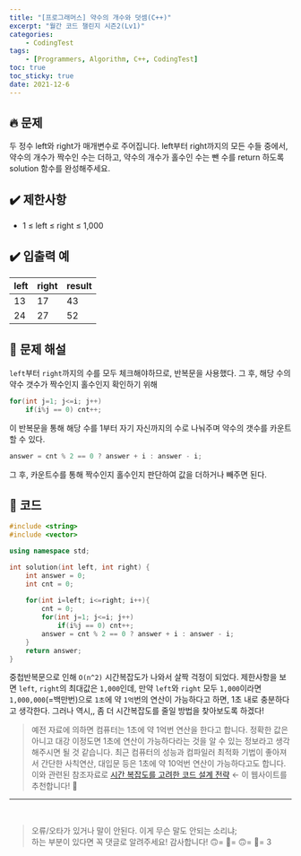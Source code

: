 ```yaml
---
title: "[프로그래머스] 약수의 개수와 덧셈(C++)"
excerpt: "월간 코드 챌린지 시즌2(Lv1)"
categories: 
    - CodingTest
tags:
    - [Programmers, Algorithm, C++, CodingTest]
toc: true
toc_sticky: true
date: 2021-12-6
---
```


## 🔥 문제

두 정수 left와 right가 매개변수로 주어집니다. left부터 right까지의 모든 수들 중에서, 약수의 개수가 짝수인 수는 더하고, 약수의 개수가 홀수인 수는 뺀 수를 return 하도록 solution 함수를 완성해주세요.


## ✔️ 제한사항

- 1 ≤ left ≤ right ≤ 1,000


## ✔️ 입출력 예

|left|right|result|
|---|---|---|
|13|17|43|
|24|27|52|

## 🤔 문제 해설

`left`부터 `right`까지의 수를 모두 체크해야하므로, 반복문을 사용했다.
그 후, 해당 수의 약수 갯수가 짝수인지 홀수인지 확인하기 위해
```cpp
for(int j=1; j<=i; j++)    
    if(i%j == 0) cnt++;
```
이 반복문을 통해 해당 수를 1부터 자기 자신까지의 수로 나눠주며 약수의 갯수를 카운트 할 수 있다. 

```cpp
answer = cnt % 2 == 0 ? answer + i : answer - i;
```
그 후, 카운트수를 통해 짝수인지 홀수인지 판단하여 값을 더하거나 빼주면 된다.


## 👻 코드

```cpp
#include <string>
#include <vector>

using namespace std;

int solution(int left, int right) {
    int answer = 0;
    int cnt = 0;
    
    for(int i=left; i<=right; i++){
        cnt = 0;
        for(int j=1; j<=i; j++)    
            if(i%j == 0) cnt++;
        answer = cnt % 2 == 0 ? answer + i : answer - i;
    }
    return answer;
}
```

중첩반복문으로 인해 `O(n^2)` 시간복잡도가 나와서 살짝 걱정이 되었다.
제한사항을 보면 `left`, `right`의 최대값은 `1,000`인데, 만약 `left`와 `right` 모두 `1,000`이라면 `1,000,000`(=백만번)으로 `1초`에 약 `1억`번의 연산이 가능하다고 하면, 1초 내로 충분하다고 생각한다. 그러나 역시,, 좀 더 시간복잡도를 줄일 방법을 찾아보도록 하겠다!


> 예전 자료에 의하면 컴퓨터는 1초에 약 1억번 연산을 한다고 합니다. 정확한 값은 아니고 대강 이정도면 1초에 연산이 가능하다라는 것을 알 수 있는 정보라고 생각해주시면 될 것 같습니다. 최근 컴퓨터의 성능과 컴파일러 최적화 기법이 좋아져서 간단한 사칙연산, 대입문 등은 1초에 약 10억번 연산이 가능하다고도 합니다. 이와 관련된 참조자료로 [시간 복잡도를 고려한 코드 설계 전략](https://www.secmem.org/blog/2021/01/22/time-complexity/) ← 이 웹사이트를 추천합니다! 👻


---  
<br>

> 오류/오타가 있거나 말이 안된다. 이게 무슨 말도 안되는 소리냐; 
<br>하는 부분이 있다면 꼭 댓글로 알려주세요! 감사합니다! 🙃= 🙂= 🙃= 🙂= 3